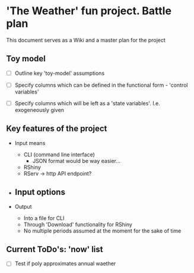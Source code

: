 # 'The Weather' fun project. Battle plan

This document serves as a Wiki and a master plan for the project

## Toy model
- [ ]  Outline key 'toy-model' assumptions
  - [ ] Specify columns which can be defined in the functional form - 'control variables'
  - [ ] Specify columns which will be left as a 'state variables'. I.e. exogeneously given
  
  
## Key features of the project

- Input means
  - CLI (command line interface)
    - JSON format would be way easier...
  - RShiny
  - RServ -> http API endpoint?
 
- Input options
  - 
 
 
- Output
  - Into a file for CLI  
  - Through 'Download' functionality for RShiny
  - No multiple periods assumed at the moment for the sake of time

## Current ToDo's: 'now' list
- [ ] Test if poly approximates annual waether 


